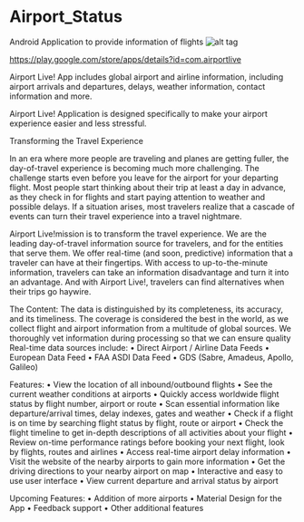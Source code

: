 # Airport_Status
Android Application to provide information of flights
![alt tag](http://imgur.com/7k1gD5D)

https://play.google.com/store/apps/details?id=com.airportlive

Airport Live! App includes global airport and airline information, including airport arrivals and departures, delays, weather information, contact information and more.

Airport Live! Application is designed specifically to make your airport experience easier and less stressful.

Transforming the Travel Experience

In an era where more people are traveling and planes are getting fuller, the day-of-travel experience is becoming much more challenging. The challenge starts even before you leave for the airport for your departing flight. Most people start thinking about their trip at least a day in advance, as they check in for flights and start paying attention to weather and possible delays. If a situation arises, most travelers realize that a cascade of events can turn their travel experience into a travel nightmare.

Airport Live!mission is to transform the travel experience. We are the leading day-of-travel information source for travelers, and for the entities that serve them. We offer real-time (and soon, predictive) information that a traveler can have at their fingertips. With access to up-to-the-minute information, travelers can take an information disadvantage and turn it into an advantage. And with Airport Live!, travelers can find alternatives when their trips go haywire. 

The Content:
The data is distinguished by its completeness, its accuracy, and its timeliness. The coverage is considered the best in the world, as we collect flight and airport information from a multitude of global sources. We thoroughly vet information during processing so that we can ensure quality
 Real-time data sources include:
 • Direct Airport / Airline Data Feeds
 • European Data Feed
 • FAA ASDI Data Feed
 • GDS (Sabre, Amadeus, Apollo, Galileo)

Features:
 • View the location of all inbound/outbound flights
 • See the current weather conditions at airports
 • Quickly access worldwide flight status by flight number, airport or route
 • Scan essential information like departure/arrival times, delay indexes, gates and weather
 • Check if a flight is on time by searching flight status by flight, route or airport
 • Check the flight timeline to get in-depth descriptions of all activities about your flight
 • Review on-time performance ratings before booking your next flight, look by flights, routes and airlines
 • Access real-time airport delay information
 • Visit the website of the nearby airports to gain more information
 • Get the driving directions to your nearby airport on map
 • Interactive and easy to use user interface
 • View current departure and arrival status by airport

Upcoming Features:
 • Addition of more airports 
 • Material Design for the App
 • Feedback support
 • Other additional features

